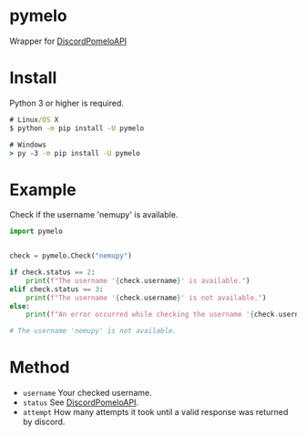 # pymelo
Wrapper for [DiscordPomeloAPI](https://github.com/Lixqa/DiscordPomelo)

# Install
Python 3 or higher is required.    
```cmd
# Linux/OS X
$ python -m pip install -U pymelo

# Windows
> py -3 -m pip install -U pymelo
```    

# Example
Check if the username 'nemupy' is available.    
```py
import pymelo


check = pymelo.Check("nemupy")

if check.status == 2:
    print(f"The username '{check.username}' is available.")
elif check.status == 3:
    print(f"The username '{check.username}' is not available.")
else:
    print(f"An error occurred while checking the username '{check.username}' availability.")

# The username 'nemupy' is not available.
```

# Method
- `username` Your checked username.
- `status` See [DiscordPomeloAPI](https://github.com/Lixqa/DiscordPomelo/blob/main/README.md#Status).
- `attempt` How many attempts it took until a valid response was returned by discord.
